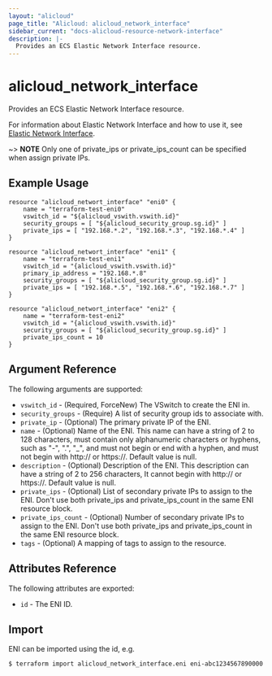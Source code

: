 ```yaml
---
layout: "alicloud"
page_title: "Alicloud: alicloud_network_interface"
sidebar_current: "docs-alicloud-resource-network-interface"
description: |-
  Provides an ECS Elastic Network Interface resource.
---
```


# alicloud\_network\_interface

Provides an ECS Elastic Network Interface resource.

For information about Elastic Network Interface and how to use it, see [Elastic Network Interface](https://www.alibabacloud.com/help/doc-detail/58496.html).

~> **NOTE** Only one of private_ips or private_ips_count can be specified when assign private IPs. 

## Example Usage

```
resource "alicloud_networt_interface" "eni0" {
    name = "terraform-test-eni0"
    vswitch_id = "${alicloud_vswith.vswith.id}"
    security_groups = [ "${alicloud_security_group.sg.id}" ]
    private_ips = [ "192.168.*.2", "192.168.*.3", "192.168.*.4" ]
}

resource "alicloud_networt_interface" "eni1" {
    name = "terraform-test-eni1"
    vswitch_id = "{alicloud_vswith.vswith.id}"
    primary_ip_address = "192.168.*.8"
    security_groups = [ "${alicloud_security_group.sg.id}" ]
    private_ips = [ "192.168.*.5", "192.168.*.6", "192.168.*.7" ]
}

resource "alicloud_networt_interface" "eni2" {
    name = "terraform-test-eni2"
    vswitch_id = "{alicloud_vswith.vswith.id}"
    security_groups = [ "${alicloud_security_group.sg.id}" ]
    private_ips_count = 10
}
```

## Argument Reference

The following arguments are supported:

* `vswitch_id` - (Required, ForceNew) The VSwitch to create the ENI in.
* `security_groups` - (Require) A list of security group ids to associate with.
* `private_ip` - (Optional) The primary private IP of the ENI.
* `name` - (Optional) Name of the ENI. This name can have a string of 2 to 128 characters, must contain only alphanumeric characters or hyphens, such as "-", ".", "_", and must not begin or end with a hyphen, and must not begin with http:// or https://. Default value is null.
* `description` - (Optional) Description of the ENI. This description can have a string of 2 to 256 characters, It cannot begin with http:// or https://. Default value is null.
* `private_ips`  - (Optional) List of secondary private IPs to assign to the ENI. Don't use both private_ips and private_ips_count in the same ENI resource block.
* `private_ips_count` - (Optional) Number of secondary private IPs to assign to the ENI. Don't use both private_ips and private_ips_count in the same ENI resource block.
* `tags` - (Optional) A mapping of tags to assign to the resource.

## Attributes Reference

The following attributes are exported:

* `id` - The ENI ID.

## Import

ENI can be imported using the id, e.g.

```
$ terraform import alicloud_network_interface.eni eni-abc1234567890000
```

